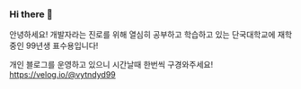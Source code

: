 ### Hi there 👋

안녕하세요! 개발자라는 진로를 위해 열심히 공부하고 학습하고 있는 단국대학교에 재학중인 99년생 표수용입니다!

개인 블로그를 운영하고 있으니 시간날때 한번씩 구경와주세요!
https://velog.io/@vytndyd99
